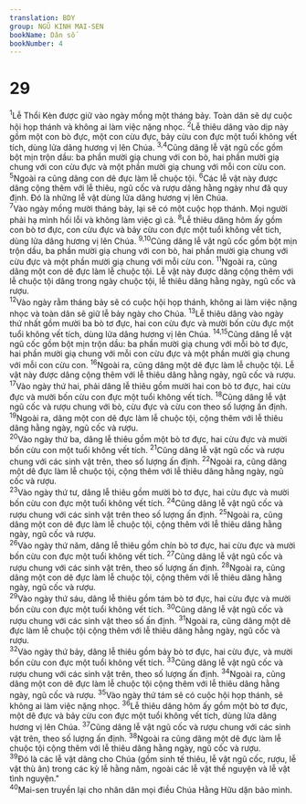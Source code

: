 ```yaml
---
translation: BDY
group: NGŨ KINH MAI-SEN
bookName: Dân số 
bookNumber: 4
---
```


<div class="title"><h1>29</h1></div>
<span class="verse dan_29_1"><sup>1</sup>Lễ Thổi Kèn được giữ vào ngày mồng một tháng bảy. Toàn dân sẽ dự cuộc hội họp thánh và không ai làm việc nặng nhọc.</span>
<span class="verse dan_29_2"><sup>2</sup>Lễ thiêu dâng vào dịp này gồm một con bò đực, một con cừu đực, bảy cừu con đực một tuổi không vết tích, dùng lửa dâng hương vị lên Chúa. </span>
<span class="verse dan_29_3 dan_29_4"><sup>3,4</sup>Cũng dâng lễ vật ngũ cốc gồm bột mịn trộn dầu: ba phần mười giạ chung với con bò, hai phần mười giạ chung với con cừu đực và một phần mười giạ chung với mỗi con cừu con. </span>
<span class="verse dan_29_5"><sup>5</sup>Ngoài ra cũng dâng con dê đực làm lễ chuộc tội. </span>
<span class="verse dan_29_6"><sup>6</sup>Các lễ vật này được dâng cộng thêm với lễ thiêu, ngũ cốc và rượu dâng hằng ngày như đã quy định. Đó là những lễ vật dùng lửa dâng hương vị lên Chúa.<br/></span>
<span class="verse dan_29_7"><sup>7</sup>Vào ngày mồng mười tháng bảy, lại sẽ có một cuộc họp thánh. Mọi người phải hạ mình hối lỗi và không làm việc gì cả. </span>
<span class="verse dan_29_8"><sup>8</sup>Lễ thiêu dâng hôm ấy gồm con bò tơ đực, con cừu đực và bảy cừu con đực một tuổi không vết tích, dùng lửa dâng hương vị lên Chúa. </span>
<span class="verse dan_29_9 dan_29_10"><sup>9,10</sup>Cũng dâng lễ vật ngũ cốc gồm bột mịn trộn dầu, ba phần mười giạ chung với con bò, hai phần mười giạ chung với cừu đực và một phần mười giạ chung với mỗi cừu con. </span>
<span class="verse dan_29_11"><sup>11</sup>Ngoài ra, cũng dâng một con dê đực làm lễ chuộc tội. Lễ vật này được dâng cộng thêm với lễ chuộc tội dâng trong ngày chuộc tội, lễ thiêu dâng hằng ngày, ngũ cốc và rượu.<br/></span>
<span class="verse dan_29_12"><sup>12</sup>Vào ngày rằm tháng bảy sẽ có cuộc hội họp thánh, không ai làm việc nặng nhọc và toàn dân sẽ giữ lễ bảy ngày cho Chúa. </span>
<span class="verse dan_29_13"><sup>13</sup>Lễ thiêu dâng vào ngày thứ nhất gồm mười ba bò tơ đực, hai con cừu đực và mười bốn cừu đực một tuổi không vết tích, dùng lửa dâng hương vị lên Chúa. </span>
<span class="verse dan_29_14 dan_29_15"><sup>14,15</sup>Cũng dâng lễ vật ngũ cốc gồm bột mịn trộn dầu: ba phần mười giạ chung với mỗi bò tơ đực, hai phần mười giạ chung với mỗi con cừu đực và một phần mười giạ chung với mỗi con cừu con. </span>
<span class="verse dan_29_16"><sup>16</sup>Ngoài ra, cũng dâng một dê đực làm lễ chuộc tội. Lễ vật này được dâng cộng thêm với lễ thiêu dâng hằng ngày, ngũ cốc và rượu.<br/></span>
<span class="verse dan_29_17"><sup>17</sup>Vào ngày thứ hai, phải dâng lễ thiêu gồm mười hai con bò tơ đực, hai cừu đực và mười bốn cừu con đực một tuổi không vết tích. </span>
<span class="verse dan_29_18"><sup>18</sup>Cũng dâng lễ vật ngũ cốc và rượu chung với bò, cừu đực và cừu con theo số lượng ấn định. </span>
<span class="verse dan_29_19"><sup>19</sup>Ngoài ra, dâng một con dê đực làm lễ chuộc tội, cộng thêm với lễ thiêu dâng hằng ngày, ngũ cốc và rượu.<br/></span>
<span class="verse dan_29_20"><sup>20</sup>Vào ngày thứ ba, dâng lễ thiêu gồm một bò tơ đực, hai cừu đực và mười bốn cừu con một tuổi không vết tích. </span>
<span class="verse dan_29_21"><sup>21</sup>Cũng dâng lễ vật ngũ cốc và rượu chung với các sinh vật trên, theo số lượng ấn định. </span>
<span class="verse dan_29_22"><sup>22</sup>Ngoài ra, cũng dâng một dê đực làm lễ chuộc tội, cộng thêm với lễ thiêu dâng hằng ngày, ngũ cốc và rượu.<br/></span>
<span class="verse dan_29_23"><sup>23</sup>Vào ngày thứ tư, dâng lễ thiêu gồm mười bò tơ đực, hai cừu đực và mười bốn cừu con đực một tuổi không vết tích. </span>
<span class="verse dan_29_24"><sup>24</sup>Cũng dâng lễ vật ngũ cốc và rượu chung với các sinh vật trên theo số lượng ấn định. </span>
<span class="verse dan_29_25"><sup>25</sup>Ngoài ra, cũng dâng một con dê đực làm lễ chuộc tội, cộng thêm với lễ thiêu dâng hằng ngày, ngũ cốc và rượu.<br/></span>
<span class="verse dan_29_26"><sup>26</sup>Vào ngày thứ năm, dâng lễ thiêu gồm chín bò tơ đực, hai cừu đực và mười bốn cừu con đực một tuổi không vết tích. </span>
<span class="verse dan_29_27"><sup>27</sup>Cũng dâng lễ vật ngũ cốc và rượu chung với các sinh vật trên, theo số lượng ấn định. </span>
<span class="verse dan_29_28"><sup>28</sup>Ngoài ra, cũng dâng một con dê đực làm lễ chuộc tội, cộng thêm với lễ thiêu dâng hằng ngày, ngũ cốc và rượu.<br/></span>
<span class="verse dan_29_29"><sup>29</sup>Vào ngày thứ sáu, dâng lễ thiêu gồm tám bò tơ đực, hai cừu đực và mười bốn cừu con đực một tuổi không vết tích. </span>
<span class="verse dan_29_30"><sup>30</sup>Cũng dâng lễ vật ngũ cốc và rượu chung với các sinh vật theo số ấn định. </span>
<span class="verse dan_29_31"><sup>31</sup>Ngoài ra, cũng dâng một dê đực làm lễ chuộc tội cộng thêm với lễ thiêu dâng hằng ngày, ngũ cốc và rượu.<br/></span>
<span class="verse dan_29_32"><sup>32</sup>Vào ngày thứ bảy, dâng lễ thiêu gồm bảy bò tơ đực, hai cừu đực, và mười bốn cừu con đực một tuổi không vết tích. </span>
<span class="verse dan_29_33"><sup>33</sup>Cũng dâng lễ vật ngũ cốc và rượu chung với các sinh vật trên, theo số lượng ấn định. </span>
<span class="verse dan_29_34"><sup>34</sup>Ngoài ra, cũng dâng một con dê đực làm lễ chuộc tội cộng thêm với lễ thiêu dâng hằng ngày, ngũ cốc và rượu. </span>
<span class="verse dan_29_35"><sup>35</sup>Vào ngày thứ tám sẽ có cuộc hội họp thánh, sẽ không ai làm việc nặng nhọc. </span>
<span class="verse dan_29_36"><sup>36</sup>Lễ thiêu dâng hôm ấy gồm một bò tơ đực, một dê đực và bảy cừu con đực một tuổi không vết tích, dùng lửa dâng hương vị lên Chúa. </span>
<span class="verse dan_29_37"><sup>37</sup>Cũng dâng lễ vật ngũ cốc và rượu chung với các sinh vật trên, theo số lượng ấn định. </span>
<span class="verse dan_29_38"><sup>38</sup>Ngoài ra cũng dâng một dê đực làm lễ chuộc tội cộng thêm với lễ thiêu dâng hằng ngày, ngũ cốc và rượu.<br/></span>
<span class="verse dan_29_39"><sup>39</sup>Đó là các lễ vật dâng cho Chúa (gồm sinh tế thiêu, lễ vật ngũ cốc, rượu, lễ vật thù ân) trong các kỳ lễ hằng năm, ngoài các lễ vật thề nguyện và lễ vật tình nguyện.&#34;<br/></span>
<span class="verse dan_29_40"><sup>40</sup>Mai-sen truyền lại cho nhân dân mọi điều Chúa Hằng Hữu dặn bảo mình.</span>
